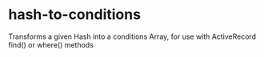 hash-to-conditions
==================

Transforms a given Hash into a conditions Array, for use with ActiveRecord find() or where() methods 

